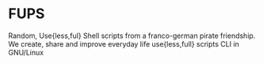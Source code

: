 FUPS
====

Random, Use{less,ful} Shell scripts from a franco-german pirate friendship. We create, share and improve everyday life use{less,full} scripts CLI in GNU/Linux
